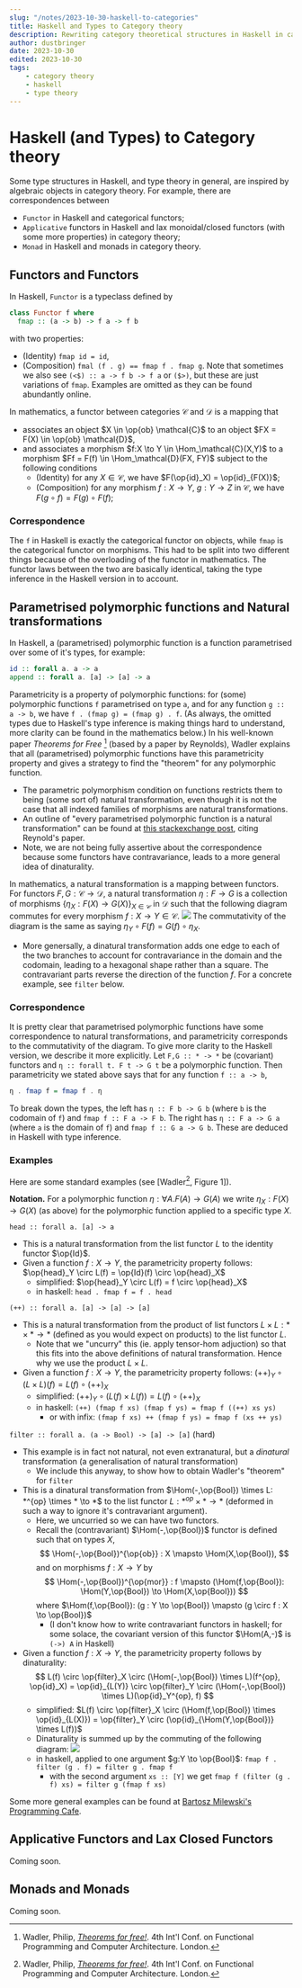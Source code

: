 ```yaml
---
slug: "/notes/2023-10-30-haskell-to-categories"
title: Haskell and Types to Category theory
description: Rewriting category theoretical structures in Haskell in category theory.
author: dustbringer
date: 2023-10-30
edited: 2023-10-30
tags:
    - category theory
    - haskell
    - type theory
---
```


# Haskell (and Types) to Category theory

Some type structures in Haskell, and type theory in general, are inspired by algebraic objects in category theory. For example, there are correspondences between
- `Functor` in Haskell and categorical functors;
- `Applicative` functors in Haskell and lax monoidal/closed functors (with some more properties) in category theory;
- `Monad` in Haskell and monads in category theory.

## Functors and Functors
In Haskell, `Functor` is a typeclass defined by
```hs
class Functor f where
  fmap :: (a -> b) -> f a -> f b
```
with two properties:
- (Identity) `fmap id = id`,
- (Composition) `fmal (f . g) == fmap f . fmap g`.
Note that sometimes we also see `(<$) :: a -> f b -> f a` or `($>)`, but these are just variations of `fmap`. Examples are omitted as they can be found abundantly online.

In mathematics, a functor between categories $\mathcal{C}$ and $\mathcal{D}$ is a mapping that
- associates an object $X \in \op{ob} \mathcal{C}$ to an object $FX = F(X) \in \op{ob} \mathcal{D}$,
- and associates a morphism $f:X \to Y \in \Hom_\mathcal{C}(X,Y)$ to a morphism $Ff = F(f) \in \Hom_\mathcal{D}(FX, FY)$ subject to the following conditions
  - (Identity) for any $X \in \mathcal{C}$, we have $F(\op{id}_X) = \op{id}_{F(X)}$;
  - (Composition) for any morphism $f:X \to Y$, $g: Y \to Z$ in $\mathcal{C}$, we have $F(g \circ f) = F(g) \circ F(f)$;


### Correspondence
The `f` in Haskell is exactly the categorical functor on objects, while `fmap` is  the categorical functor on morphisms. This had to be split into two different things because of the overloading of the functor in mathematics. The functor laws between the two are basically identical, taking the type inference in the Haskell version in to account.


## Parametrised polymorphic functions and Natural transformations

In Haskell, a (parametrised) polymorphic function is a function parametrised over some of it's types, for example:
```hs
id :: forall a. a -> a
append :: forall a. [a] -> [a] -> a
```
Parametricity is a property of polymorphic functions: for (some) polymorphic functions `f` parametrised on type `a`, and for any function `g :: a -> b`, we have `f . (fmap g) = (fmap g) . f`. (As always, the omitted types due to Haskell's type inference is making things hard to understand, more clarity can be found in the mathematics below.) In his well-known paper *Theorems for Free* [^1] (based by a paper by Reynolds), Wadler explains that all (parametrised) polymorphic functions have this parametricity property and gives a strategy to find the "theorem" for any polymorphic function.
- The parametric polymorphism condition on functions restricts them to being (some sort of) natural transformation, even though it is not the case that all indexed families of morphisms are natural transformations.
- An outline of "every parametrised polymorphic function is a natural transformation" can be found at [this stackexchange post](https://cs.stackexchange.com/questions/136359/rigorous-proof-that-parametric-polymorphism-implies-naturality-using-parametrici), citing Reynold's paper.
- Note, we are not being fully assertive about the correspondence because some functors have contravariance, leads to a more general idea of dinaturality.

In mathematics, a natural transformation is a mapping between functors. For functors $F,G : \mathcal{C} \to \mathcal{D}$, a natural transformation $\eta: F \to G$ is a collection of morphisms $\{\eta_X : F(X) \to G(X) \}_{X \in \mathcal{C}}$ in $\mathcal{D}$ such that the following diagram commutes for every morphism $f: X \to Y \in \mathcal{C}$.
![](./resources/2023-10-30-haskell-to-categories/nat-transformation-general.svg)
The commutativity of the diagram is the same as saying $\eta_Y \circ F(f) = G(f) \circ \eta_X$.
- More genersally, a dinatural transformation adds one edge to each of the two branches to account for contravariance in the domain and the codomain, leading to a hexagonal shape rather than a square. The contravariant parts reverse the direction of the function $f$. For a concrete example, see `filter` below.

### Correspondence
It is pretty clear that parametrised polymorphic functions have some correspondence to natural transformations, and parametricity corresponds to the commutativity of the diagram. To give more clarity to the Haskell version, we describe it more explicitly. Let `F,G :: * -> *` be (covariant) functors and `η :: forall t. F t -> G t` be a polymorphic function. Then parametricity we stated above says that for any function `f :: a -> b`,
```hs
η . fmap f = fmap f . η
```
To break down the types, the left has `η :: F b -> G b` (where `b` is the codomain of `f`) and `fmap f :: F a -> F b`. The right has `η :: F a -> G a` (where `a` is the domain of `f`) and `fmap f :: G a -> G b`. These are deduced in Haskell with type inference.

### Examples
Here are some standard examples (see [Wadler[^1], Figure 1]).

**Notation.** For a polymorphic function $\eta : \forall A. F(A) \to G(A)$ we write $\eta_X : F(X) \to G(X)$ (as above) for the polymorphic function applied to a specific type $X$.

`head :: forall a. [a] -> a`
- This is a natural transformation from the list functor $L$ to the identity functor $\op{Id}$.
- Given a function $f: X \to Y$, the parametricity property follows: $\op{head}_Y \circ L(f) = \op{Id}(f) \circ \op{head}_X$
  - simplified: $\op{head}_Y \circ L(f) = f \circ \op{head}_X$
  - in haskell: `head . fmap f = f . head`

`(++) :: forall a. [a] -> [a] -> [a]`
- This is a natural transformation from the product of list functors $L \times L: * \times * \to *$ (defined as you would expect on products) to the list functor $L$.
  - Note that we "uncurry" this (ie. apply tensor-hom adjuction) so that this fits into the above definitions of natural transformation. Hence why we use the product $L \times L$.
- Given a function $f: X \to Y$, the parametricity property follows: $(++)_Y \circ (L \times L)(f) = L(f) \circ (++)_X$
  - simplified: $(++)_Y \circ (L(f) \times L(f)) = L(f) \circ (++)_X$
  - in haskell: `(++) (fmap f xs) (fmap f ys) = fmap f ((++) xs ys)`
    - or with infix: `(fmap f xs) ++ (fmap f ys) = fmap f (xs ++ ys)`

`filter :: forall a. (a -> Bool) -> [a] -> [a]` (hard)
- This example is in fact not natural, not even extranatural, but a *dinatural* transformation (a generalisation of natural transformation)
  - We include this anyway, to show how to obtain Wadler's "theorem" for `filter`
- This is a dinatural transformation from $\Hom(-,\op{Bool}) \times L: *^{op} \times * \to *$ to the list functor $L: *^{op} \times * \to *$ (deformed in such a way to ignore it's contravariant argument).
  - Here, we uncurried so we can have two functors.
  - Recall the (contravariant) $\Hom(-,\op{Bool})$ functor is defined such that on types $X$,
    $$
    \Hom(-,\op{Bool})^{\op{ob}} : X \mapsto \Hom(X,\op{Bool}),
    $$
    and on morphisms $f: X \to Y$ by
    $$
    \Hom(-,\op{Bool})^{\op{mor}} : f \mapsto (\Hom(f,\op{Bool}): \Hom(Y,\op{Bool}) \to \Hom(X,\op{Bool}))
    $$
    where $\Hom(f,\op{Bool}): (g : Y \to \op{Bool}) \mapsto (g \circ f : X \to \op{Bool})$
    - (I don't know how to write contravariant functors in haskell; for some solace, the covariant version of this functor $\Hom(A,-)$ is `(->) A` in Haskell)
- Given a function $f: X \to Y$, the parametricity property follows by dinaturality:
  $$
  L(f) \circ \op{filter}_X \circ (\Hom(-,\op{Bool}) \times L)(f^{op}, \op{id}_X) = \op{id}_{L(Y)} \circ \op{filter}_Y \circ (\Hom(-,\op{Bool}) \times L)(\op{id}_Y^{op}, f)
  $$
  - simplified: $L(f) \circ \op{filter}_X \circ (\Hom(f,\op{Bool}) \times \op{id}_{L(X)}) = \op{filter}_Y \circ (\op{id}_{\Hom(Y,\op{Bool})} \times L(f))$
  - Dinaturality is summed up by the commuting of the following diagram:
    ![](./resources/2023-10-30-haskell-to-categories/dinatnat-transformation-filter.svg)
  - in haskell, applied to one argument $g:Y \to \op{Bool}$: `fmap f . filter (g . f) = filter g . fmap f`
    - with the second argument `xs :: [Y]` we get `fmap f (filter (g . f) xs) = filter g (fmap f xs)`



Some more general examples can be found at [Bartosz Milewski's Programming Cafe](https://bartoszmilewski.com/2014/09/22/parametricity-money-for-nothing-and-theorems-for-free/).


## Applicative Functors and Lax Closed Functors

Coming soon.


## Monads and Monads

Coming soon.



[^1]: Wadler, Philip, [*Theorems for free!*](https://people.mpi-sws.org/~dreyer/tor/papers/wadler.pdf). 4th Int'l Conf. on Functional Programming and Computer Architecture. London.













